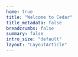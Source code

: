 ```yaml
---
home: true
title: "Welcome to Cedar"
title_metadata: false
breadcrumbs: false
summary: false
intro_size: "default"
layout: "LayoutArticle"
---
```

